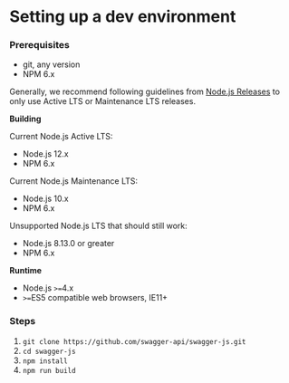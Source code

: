 # Setting up a dev environment

### Prerequisites

- git, any version
- NPM 6.x

Generally, we recommend following guidelines from [Node.js Releases](https://nodejs.org/en/about/releases/) to only use Active LTS or Maintenance LTS releases.

**Building**

Current Node.js Active LTS:
- Node.js 12.x
- NPM 6.x

Current Node.js Maintenance LTS:
- Node.js 10.x
- NPM 6.x

Unsupported Node.js LTS that should still work:
- Node.js 8.13.0 or greater
- NPM 6.x

**Runtime**

- Node.js `>=`4.x
- `>=`ES5 compatible web browsers, IE11+

### Steps

1. `git clone https://github.com/swagger-api/swagger-js.git`
2. `cd swagger-js`
3. `npm install`
4. `npm run build`
